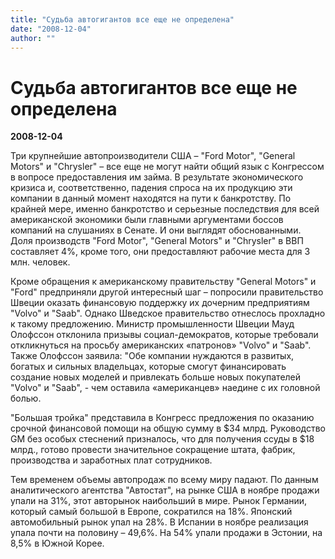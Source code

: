 ```yaml
---
title: "Судьба автогигантов все еще не определена"
date: "2008-12-04"
author: ""
---
```


# Судьба автогигантов все еще не определена

**2008-12-04** 

Три крупнейшие автопроизводители США – "Ford Motor", "General Motors" и "Chrysler" – все еще не могут найти общий язык с Конгрессом в вопросе предоставления им займа. В результате экономического кризиса и, соответственно, падения спроса на их продукцию эти компании в данный момент находятся на пути к банкротству. По крайней мере, именно банкротство и серьезные последствия для всей американской экономики были главными аргументами боссов компаний на слушаниях в Сенате. И они выглядят обоснованными. Доля производств "Ford Motor", "General Motors" и "Chrysler" в ВВП составляет 4%, кроме того, они предоставляют рабочие места для 3 млн. человек.

Кроме обращения к американскому правительству "General Motors" и "Ford" предприняли другой интересный шаг – попросили правительство Швеции оказать финансовую поддержку их дочерним предприятиям "Volvo" и "Saab". Однако Шведское правительство отнеслось прохладно к такому предложению. Министр промышленности Швеции Мауд Олофссон отклонила призывы социал-демократов, которые требовали откликнуться на просьбу американских «патронов» "Volvo" и "Saab". Также Олофссон заявила: "Обе компании нуждаются в развитых, богатых и сильных владельцах, которые смогут финансировать создание новых моделей и привлекать больше новых покупателей "Volvo" и "Saab", - чем оставила «американцев» наедине с их головной болью.

"Большая тройка" представила в Конгресс предложения по оказанию срочной финансовой помощи на общую сумму в $34 млрд. Руководство GM без особых стеснений призналось, что для получения ссуды в $18 млрд., готово провести значительное сокращение штата, фабрик, производства и заработных плат сотрудников.

Тем временем объемы автопродаж по всему миру падают. По данным аналитического агентства "Автостат", на рынке США в ноябре продажи упали на 31%, этот авторынок наибольший в мире. Рынок Германии, который самый большой в Европе, сократился на 18%. Японский автомобильный рынок упал на 28%. В Испании в ноябре реализация упала почти на половину – 49,6%. На 54% упали продажи в Эстонии, на 8,5% в Южной Корее.